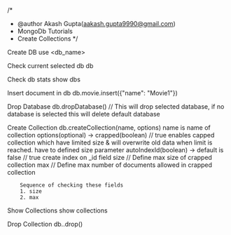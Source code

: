 /*
 * @author Akash Gupta(aakash.gupta9990@gmail.com)
 * MongoDb Tutorials
 * Create Collections
 */

Create DB
    use <db_name>

Check current selected db
    db

Check db stats
    show dbs

Insert document in db
    db.movie.insert({"name": "Movie1"})

Drop Database
    db.dropDatabase() // This will drop selected database, if no database is selected this will delete default database

Create Collection
    db.createCollection(name, options)
    name is name of collection
    options(optional) ->
        crapped(boolean) // true enables capped collection which have limited size & will overwrite old data when limit is reached. have to defined size parameter
        autoIndexId(boolean) -> default is false // true create index on _id field
        size // Define max size of crapped collection
        max // Define max number of documents allowed in crapped collection

        Sequence of checking these fields
        1. size
        2. max

Show Collections
    show collections

Drop Collection
    db.<collection>.drop()